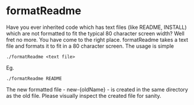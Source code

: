 formatReadme
============

Have you ever inherited code which has text files (like README, INSTALL) 
which are not formatted to fit the typical 80 character screen width? Well
fret no more. You have come to the right place. formatReadme takes a text 
file and formats it to fit in a 80 character screen. The usage is simple

```
./formatReadme <text file>
```

Eg.

```
./formatReadme README
```

The new formatted file - new-\{oldName\} - is created in the same directory as 
the old file. Please visually inspect the created file for sanity.

